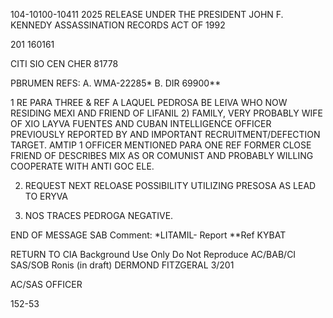 104-10100-10411 2025 RELEASE UNDER THE PRESIDENT JOHN F. KENNEDY ASSASSINATION RECORDS ACT OF 1992

201 160161

CITI
SIO CEN
CHER 81778

PBRUMEN
REFS: A. WMA-22285*
B. DIR 69900**

1 RE PARA THREE & REF A LAQUEL PEDROSA BE LEIVA WHO NOW
RESIDING MEXI AND FRIEND OF LIFANIL 2) FAMILY, VERY PROBABLY WIFE OF
XIO LAYVA FUENTES AND CUBAN INTELLIGENCE OFFICER PREVIOUSLY REPORTED
BY AND IMPORTANT RECRUITMENT/DEFECTION TARGET. AMTIP 1
OFFICER MENTIONED PARA ONE REF
FORMER CLOSE FRIEND OF DESCRIBES MIX AS OR COMUNIST AND
PROBABLY WILLING COOPERATE WITH ANTI GOC ELE.

2. REQUEST NEXT RELOASE POSSIBILITY UTILIZING PRESOSA AS LEAD
TO ERYVA

3. NOS TRACES PEDROGA NEGATIVE.

END OF MESSAGE
SAB Comment: *LITAMIL- Report
**Ref KYBAT

RETURN TO CIA
Background Use Only
Do Not Reproduce
AC/BAB/CI
SAS/SOB Ronis (in draft) DERMOND FITZGERAL
3/201

AC/SAS
OFFICER

152-53
